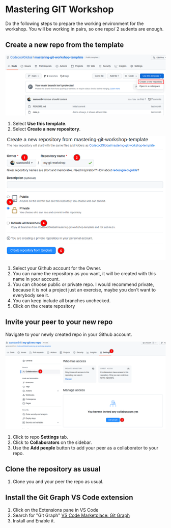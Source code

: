 # Mastering GIT Workshop

Do the following steps to prepare the working environment
for the workshop. You will be working in pairs, so one repo/
2 sudents are enough.

## Create a new repo from the template

![Use this template screenshot](./docs/guide-use-template.png)

1. Select **Use this template**.
2. Select **Create a new repository**.

![Create new repository screenshot](./docs/guide-create-repo.png)

1. Select your Github account for the Owner.
2. You can name the repository as you want, it will be created with this name in your account.
3. You can choose public or private repo. I would recommend private, because it is not a project just an exercise, maybe you don't want to everybody see it.
4. You can keep include all branches unchecked.
5. Click on the create repository

## Invite your peer to your new repo

Navigate to your newly created repo in your Github account.

![Invite collaborators screenshot](./docs/guide-invite-collaborators.png)

1. Click to repo **Settings** tab.
2. Click to **Collaborators** on the sidebar.
3. Use the **Add people** button to add your peer as a collaborator to your repo.

## Clone the repository as usual

1. Clone you and your peer the repo as usual.

## Install the Git Graph VS Code extension

1. Click on the Extensions pane in VS Code
2. Search for "Git Graph" [VS Code Marketplace: Git Graph](https://marketplace.visualstudio.com/items?itemName=mhutchie.git-graph)
3. Install and Enable it.